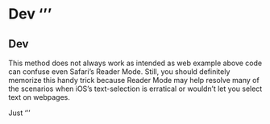 # Dev ‘’’
## Dev
This method does not always work as intended as web example above code can confuse even Safari’s Reader Mode. Still, you should definitely memorize this handy trick because Reader Mode may help resolve many of the scenarios when iOS’s text-selection is erratical or wouldn’t   let you select text on webpages. 

Just ‘’’